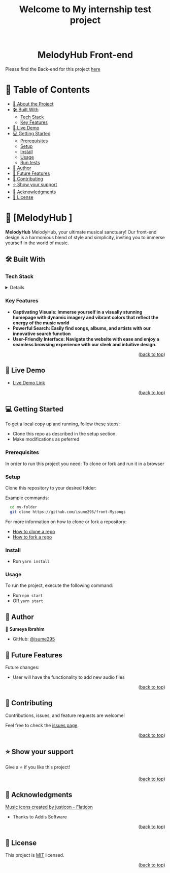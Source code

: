 <a name="readme-top"></a>

<div align="center">

  <h1><b>Welcome to My internship test project</b></h1>

</div>

<div align="center">
  
  <br/>
<h1 align="center">MelodyHub Front-end</h1>
</div>

Please find the Back-end for this project [here](https://github.com/isume295/SongAPI)

<!-- TABLE OF CONTENTS -->

# 📗 Table of Contents

-   [📖 About the Project](#about-project)
-   [🛠 Built With ](#-built-with-)
    -   [Tech Stack ](#tech-stack-)
    -   [Key Features ](#key-features-)
    <!-- -   [🤯 Walk through video ](#walk-through) -->
-   [🚀 Live Demo ](#-live-demo-)
-   [💻 Getting Started ](#-getting-started-)
    -   [Prerequisites](#prerequisites)
    -   [Setup](#setup)
    -   [Install](#install)
    -   [Usage](#usage)
    -   [Run tests](#run-tests)
-   [👥 Author ](#-author-)
-   [🔭 Future Features ](#-future-features-)
-   [🤝 Contributing ](#-contributing-)
-   [⭐️ Show your support ](#️-show-your-support-)
-   [🙏 Acknowledgments ](#-acknowledgments-)
-   [📝 License ](#-license-)

<!-- PROJECT DESCRIPTION -->

# 📖 [MelodyHub ] <a name="about-project"></a>

**MelodyHub** MelodyHub, your ultimate musical sanctuary! Our front-end design is a harmonious blend of style and simplicity, inviting you to immerse yourself in the world of music.

## 🛠 Built With <a name="built-with"></a>

### Tech Stack <a name="tech-stack"></a>

<details>
  
  <ul>
    <li>React</li>
    <li>Redux</li>
    <li>Typescript</li>
  </ul>
</details>

<!-- Features -->

### Key Features <a name="key-features"></a>

-   **Captivating Visuals: Immerse yourself in a visually stunning homepage with dynamic imagery and vibrant colors that reflect the energy of the music world**
-   **Powerful Search: Easily find songs, albums, and artists with our innovative search function**
-   **User-Friendly Interface: Navigate the website with ease and enjoy a seamless browsing experience with our sleek and intuitive design.**

<p align="right">(<a href="#readme-top">back to top</a>)</p>

<!-- WALKTHROUGH -->

<!-- ## 🤯 Walk through video <a name="walk-through"></a> -->

<!-- - [Comming soon]

<p align="right">(<a href="#readme-top">back to top</a>)</p>

LIVE DEMO  -->

## 🚀 Live Demo <a name="live-demo"></a>

-   [Live Demo Link](https://melody-hub-m9rd.onrender.com/)

<p align="right">(<a href="#readme-top">back to top</a>)</p>

<!-- GETTING STARTED -->

## 💻 Getting Started <a name="getting-started"></a>

To get a local copy up and running, follow these steps:

-   Clone this repo as described in the setup section.
-   Make modifications as peferred

### Prerequisites

In order to run this project you need: To clone or fork and run it in a browser

### Setup

Clone this repository to your desired folder:

Example commands:

```sh
  cd my-folder
  git clone https://github.com/isume295/front-Mysongs
```

For more information on how to clone or fork a repository:

-   <a href="https://docs.github.com/en/repositories/creating-and-managing-repositories/cloning-a-repository">How to clone a repo</a>
-   <a href="https://docs.github.com/en/get-started/quickstart/fork-a-repo">How to fork a repo</a>

### Install

-   Run `yarn install`

### Usage

To run the project, execute the following command:

-   Run `npm start`
-   OR `yarn start`

<!-- AUTHORS -->

## 👥 Author <a name="authors"></a>

👤 **Sumeya Ibrahim**

-   GitHub: [@isume295](https://github.com/isume295)

<!-- FUTURE FEATURES -->

## 🔭 Future Features <a name="future-features"></a>

Future changes:

-   User will have the functionality to add new audio files

<p align="right">(<a href="#readme-top">back to top</a>)</p>

<!-- CONTRIBUTING -->

## 🤝 Contributing <a name="contributing"></a>

Contributions, issues, and feature requests are welcome!

Feel free to check the [issues page](https://github.com/isume295/front-Mysongs/issues).

<p align="right">(<a href="#readme-top">back to top</a>)</p>

<!-- SUPPORT -->

## ⭐️ Show your support <a name="support"></a>

Give a ⭐️ if you like this project!

<p align="right">(<a href="#readme-top">back to top</a>)</p>

<!-- ACKNOWLEDGEMENTS -->

## 🙏 Acknowledgments <a name="acknowledgements"></a>

<a href="https://www.flaticon.com/free-icons" title="recipe icons">Music icons created by justicon - Flaticon</a><br />

-   Thanks to Addis Software

<p align="right">(<a href="#readme-top">back to top</a>)</p>

<!-- FAQ (optional)

## ❓ FAQ (OPTIONAL) <a name="faq"></a>

> Add at least 2 questions new developers would ask when they decide to use your project.

- **[Question_1]**

  - [Answer_1]

- **[Question_2]**

  - [Answer_2]

<p align="right">(<a href="#readme-top">back to top</a>)</p>

-->

<!-- LICENSE -->

## 📝 License <a name="license"></a>

This project is [MIT](./LICENSE) licensed.

<p align="right">(<a href="#readme-top">back to top</a>)</p>
